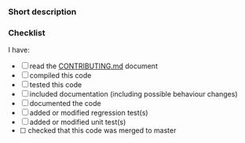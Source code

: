 ### Short description
<!-- Write a small description of what this Pull Request fixes or provides, including the issue #s -->

### Checklist
<!-- please indicate if any of these things are done/included with this Pull Request. Not all boxes need to be checked for the Pull Request to be accepted -->
I have:
- [ ] read the [CONTRIBUTING.md](https://github.com/PowerDNS/pdns/blob/master/CONTRIBUTING.md) document
- [ ] compiled this code
- [ ] tested this code
- [ ] included documentation (including possible behaviour changes)
- [ ] documented the code
- [ ] added or modified regression test(s)
- [ ] added or modified unit test(s)
- [ ] <!-- remove this line if your PR is against master --> checked that this code was merged to master
